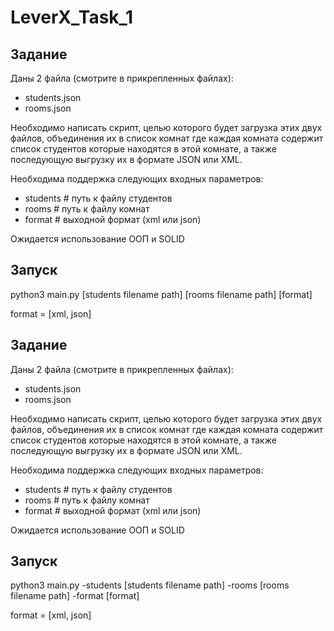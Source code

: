 # LeverX_Task_1
## Задание
Даны 2 файла (смотрите в прикрепленных файлах):
- students.json
- rooms.json

Необходимо написать скрипт, целью которого будет загрузка этих двух файлов, объединения их в список комнат где каждая комната содержит список студентов которые
находятся в этой комнате, а также последующую выгрузку их в формате JSON или XML. 

Необходима поддержка следующих входных параметров:
- students # путь к файлу студентов
- rooms # путь к файлу комнат
- format #  выходной формат (xml или json)

Ожидается использование ООП и SOLID
## Запуск
python3 main.py [students filename path] [rooms filename path] [format]

format = [xml, json]
## Задание
Даны 2 файла (смотрите в прикрепленных файлах):
- students.json
- rooms.json

Необходимо написать скрипт, целью которого будет загрузка этих двух файлов, объединения их в список комнат где каждая комната содержит список студентов которые
находятся в этой комнате, а также последующую выгрузку их в формате JSON или XML. 

Необходима поддержка следующих входных параметров:
- students # путь к файлу студентов
- rooms # путь к файлу комнат
- format #  выходной формат (xml или json)

Ожидается использование ООП и SOLID
## Запуск
python3 main.py -students [students filename path] -rooms [rooms filename path] -format [format]

format = [xml, json]
